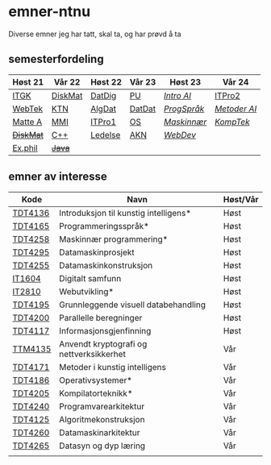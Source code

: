 # emner-ntnu

Diverse emner jeg har tatt, skal ta, og har prøvd å ta

## semesterfordeling

| Høst 21                         | Vår 22                    | Høst 22     | Vår 23     | Høst 23         | Vår 24           |
| ------------------------------- | ------------------------- | ----------- | ---------- | --------------- | ---------------- |
| [ITGK](TDT4109-ITGK/)           | [DiskMat](MA0301-DiskMat) | [DatDig](TDT4160-DatDig)  | [PU]()     | [*Intro AI*]()  | [ITPro2]()       |
| [WebTek](IT2805-Webtek/)        | [KTN](TTM4100-KTN)        | [AlgDat](TDT4120-AlgDat)  | [DatDat]() | [*ProgSpråk*]() | [*Metoder AI*]() |
| [Matte A](MA0001-MatteA/)       | [MMI](TDT4180-MMI)        | [ITPro1](IT1901-ITPro1)  | [OS]()     | [*Maskinnær*]() | [*KompTek*]()    |
| [~~DiskMat~~](TMA4140-DiskMat/) | [C++](TDT4102-C++)        | [Ledelse](ØKO1001-Ledelse) | [AKN]()    | [*WebDev*]()    |                  |
| [Ex.phil](EXPH0300-ExPhil/)     | [~~Java~~](TDT4100-Java)  |             |            |                 |                  |

## emner av interesse

| Kode                                                  | Navn                                     | Høst/Vår |
| ----------------------------------------------------- | ---------------------------------------- | -------- |
| [TDT4136](https://www.ntnu.no/studier/emner/TDT4136/) | Introduksjon til kunstig intelligens*    | Høst     |
| [TDT4165](https://www.ntnu.no/studier/emner/TDT4165/) | Programmeringsspråk*                     | Høst     |
| [TDT4258](https://www.ntnu.no/studier/emner/TDT4258/) | Maskinnær programmering*                 | Høst     |
| [TDT4295](https://www.ntnu.no/studier/emner/TDT4295/) | Datamaskinprosjekt                       | Høst     |
| [TDT4255](https://www.ntnu.no/studier/emner/TDT4255/) | Datamaskinkonstruksjon                   | Høst     |
| [IT1604](https://www.ntnu.no/studier/emner/IT1604/)   | Digitalt samfunn                         | Høst     |
| [IT2810](https://www.ntnu.no/studier/emner/IT2810)    | Webutvikling*                            | Høst     |
| [TDT4195](https://www.ntnu.no/studier/emner/TDT4195/) | Grunnleggende visuell databehandling     | Høst     |
| [TDT4200](https://www.ntnu.no/studier/emner/TDT4200/) | Parallelle beregninger                   | Høst     |
| [TDT4117](https://www.ntnu.no/studier/emner/TDT4117/) | Informasjonsgjenfinning                  | Høst     |
| [TTM4135](https://www.ntnu.no/studier/emner/TTM4135/) | Anvendt kryptografi og nettverksikkerhet | Vår      |
| [TDT4171](https://www.ntnu.no/studier/emner/TDT4171/) | Metoder i kunstig intelligens            | Vår      |
| [TDT4186](https://www.ntnu.no/studier/emner/TDT4186/) | Operativsystemer*                        | Vår      |
| [TDT4205](https://www.ntnu.no/studier/emner/TDT4205/) | Kompilatorteknikk*                       | Vår      |
| [TDT4240](https://www.ntnu.no/studier/emner/TDT4240/) | Programvarearkitektur                    | Vår      |
| [TDT4125](https://www.ntnu.no/studier/emner/TDT4125/) | Algoritmekonstruksjon                    | Vår      |
| [TDT4260](https://www.ntnu.no/studier/emner/TDT4260/) | Datamaskinarkitektur                     | Vår      |
| [TDT4265](https://www.ntnu.no/studier/emner/TDT4265/) | Datasyn og dyp læring                    | Vår      |
|                                                       |                                          |          |
